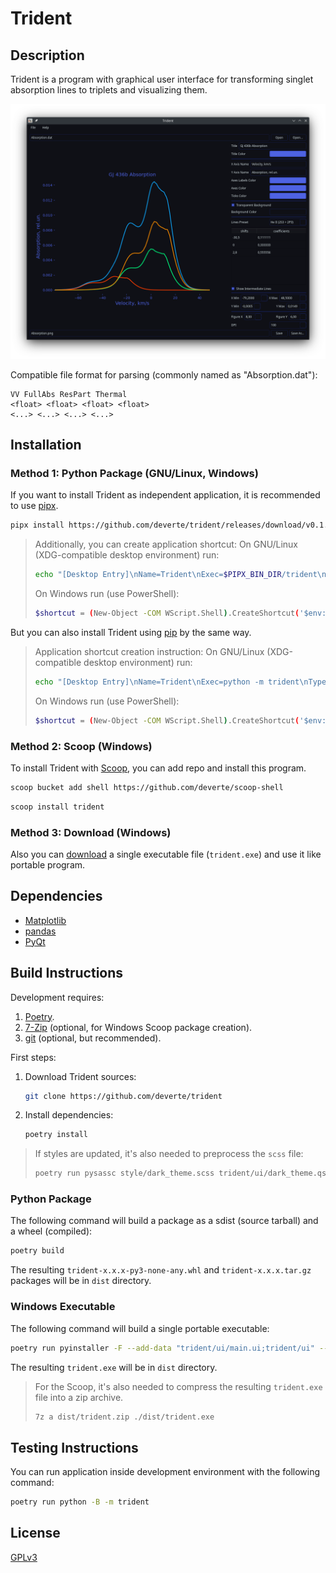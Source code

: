 # Trident

## Description

Trident is a program with graphical user interface for transforming singlet absorption lines to triplets and visualizing them.

![screenshot](assets/screenshot.png)

Compatible file format for parsing (commonly named as "Absorption.dat"):

```
VV FullAbs ResPart Thermal
<float> <float> <float> <float>
<...> <...> <...> <...>
```

## Installation

### Method 1: Python Package (GNU/Linux, Windows)

If you want to install Trident as independent application, it is recommended to use [pipx](https://pypa.github.io/pipx/).

```sh
pipx install https://github.com/deverte/trident/releases/download/v0.1.0/trident-0.1.0-py3-none-any.whl
```

> Additionally, you can create application shortcut:
> On GNU/Linux (XDG-compatible desktop environment) run:
> ```sh
> echo "[Desktop Entry]\nName=Trident\nExec=$PIPX_BIN_DIR/trident\nType=Application\nTerminal=false" > ~/.local/share/applications/Trident.desktop; cp ~/.local/share/applications/Trident.desktop ~/Desktop
> ```
> On Windows run (use PowerShell):
> ```sh
> $shortcut = (New-Object -COM WScript.Shell).CreateShortcut('$env:UserProfile\Desktop\Trident.lnk'); $shortcut.TargetPath='$env:PIPX_BIN_DIR\trident.exe'; $shortcut.Save()
> ```

But you can also install Trident using [pip](https://pip.pypa.io/en/stable/) by the same way.

> Application shortcut creation instruction:
> On GNU/Linux (XDG-compatible desktop environment) run:
> ```sh
> echo "[Desktop Entry]\nName=Trident\nExec=python -m trident\nType=Application\nTerminal=false" > ~/.local/share/applications/Trident.desktop; cp ~/.local/share/applications/Trident.desktop ~/Desktop
> ```
> On Windows run (use PowerShell):
> ```sh
> $shortcut = (New-Object -COM WScript.Shell).CreateShortcut('$env:UserProfile\Desktop\Trident.lnk'); $shortcut.TargetPath='python.exe -m trident'; $shortcut.Save()
> ```

### Method 2: Scoop (Windows)

To install Trident with [Scoop](https://scoop.sh/), you can add repo and install this program.

```sh
scoop bucket add shell https://github.com/deverte/scoop-shell
```

```sh
scoop install trident
```

### Method 3: Download (Windows)

Also you can [download](https://github.com/deverte/trident/releases) a single executable file (`trident.exe`) and use it like portable program.

## Dependencies

- [Matplotlib](https://matplotlib.org/)
- [pandas](https://pandas.pydata.org/)
- [PyQt](https://www.riverbankcomputing.com/software/pyqt/intro)

## Build Instructions

Development requires:

1. [Poetry](https://python-poetry.org/).
2. [7-Zip](https://www.7-zip.org/) (optional, for Windows Scoop package creation).
3. [git](https://git-scm.com/) (optional, but recommended).

First steps:

1. Download Trident sources:
    ```sh
    git clone https://github.com/deverte/trident
    ```
2. Install dependencies:
    ```sh
    poetry install
    ```

> If styles are updated, it's also needed to preprocess the `scss` file:
> 
> ```sh
> poetry run pysassc style/dark_theme.scss trident/ui/dark_theme.qss
> ```

### Python Package

The following command will build a package as a sdist (source tarball) and a wheel (compiled):

```sh
poetry build
```

The resulting `trident-x.x.x-py3-none-any.whl` and `trident-x.x.x.tar.gz` packages will be in `dist` directory.

### Windows Executable

The following command will build a single portable executable:

```sh
poetry run pyinstaller -F --add-data "trident/ui/main.ui;trident/ui" --add-data "trident/ui/dark_theme.qss;trident/ui" --clean --noconfirm --windowed trident/__main__.py --name trident
```

The resulting `trident.exe` will be in `dist` directory.

> For the Scoop, it's also needed to compress the resulting `trident.exe` file into a zip archive.
>
> ```sh
> 7z a dist/trident.zip ./dist/trident.exe
> ```

## Testing Instructions

You can run application inside development environment with the following command:

```sh
poetry run python -B -m trident
```

## License

[GPLv3](LICENSE)